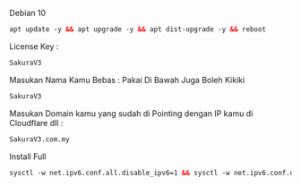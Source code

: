 Debian 10 <br>
  ```html
apt update -y && apt upgrade -y && apt dist-upgrade -y && reboot
  ```

License Key :<br>
  ```html
SakuraV3
  ```

Masukan Nama Kamu Bebas : Pakai Di Bawah Juga Boleh Kikiki<br>
  ```html
SakuraV3
  ```
  
Masukan Domain kamu yang sudah di Pointing dengan IP kamu di Cloudflare dll :<br>
  ```html
SakuraV3.com.my
  ```
  
Install Full<br>
  ```html
sysctl -w net.ipv6.conf.all.disable_ipv6=1 && sysctl -w net.ipv6.conf.default.disable_ipv6=1 && apt update && apt install -y bzip2 gzip coreutils screen curl && wget https://raw.githubusercontent.com/V3SAKURAAIRIV3/Persinggahan-V3/main/install.sh && chmod +x install.sh && ./install.sh
  ```
